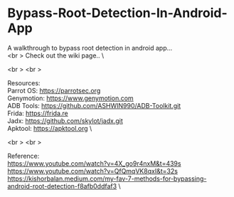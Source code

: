 # Bypass-Root-Detection-In-Android-App

A walkthrough to bypass root detection in android app... \
<br \>
Check out the wiki page.. \

<br \>
<br \>

Resources: \
Parrot OS: https://parrotsec.org \
Genymotion: https://www.genymotion.com \
ADB Tools: https://github.com/ASHWIN990/ADB-Toolkit.git \
Frida: https://frida.re \
Jadx: https://github.com/skylot/jadx.git \
Apktool: https://apktool.org \

<br \>
<br \>

Reference: \
https://www.youtube.com/watch?v=4X_go9r4nxM&t=439s \
https://www.youtube.com/watch?v=QfQmqVK8qxI&t=32s \
https://kishorbalan.medium.com/my-fav-7-methods-for-bypassing-android-root-detection-f8afb0ddfaf3 \
